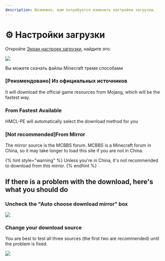 ```yaml
---
description: Возможно, вам потребуется изменить настройки загрузки.
---
```


# ⚙ Настройки загрузки

Откройте [Экран настроек загрузки](./), найдите это:

![](../../.gitbook/assets/Screenshot\_2022-08-14-16-42-02-79\_d17cc25ab2657fb.jpg)

Вы можете скачать файлы Minecraft тремя способами

### \[Рекомендовано] Из официальных источников

It will download the official game resources from Mojang, which will be the fastest way.

### From Fastest Available

HMCL-PE will automatically select the download method for you

### \[Not recommended]From Mirror

The mirror source is the MCBBS forum. MCBBS is a Minecraft forum in China, so it may take longer to load this site if you are not in China.

{% hint style="warning" %}
Unless you're in China, it's not recommended to download from this mirror.
{% endhint %}

## If there is a problem with the download, here's what you should do

### Uncheck the "Auto choose download mirror" box

![](../../.gitbook/assets/Screenshot\_2022-08-21-11-21-45-93\_d17cc25ab2657fb.jpg)

### Change your download source

You are best to test all three sources (the first two are recommended) until the problem is fixed.

![](../../.gitbook/assets/Screenshot\_2022-08-21-11-22-01-31\_d17cc25ab2657fb.jpg)
